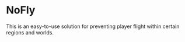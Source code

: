 # NoFly
This is an easy-to-use solution for preventing player flight within certain regions and worlds.